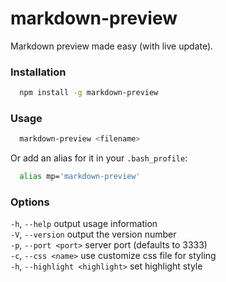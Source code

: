 # markdown-preview 
Markdown preview made easy (with live update).

### Installation

```bash
  npm install -g markdown-preview 
```

### Usage
```bash
  markdown-preview <filename>
```

Or add an alias for it in your `.bash_profile`:
```bash
  alias mp='markdown-preview'
```


### Options

  `-h`, `--help`         output usage information  
  `-V`, `--version`      output the version number  
  `-p`, `--port <port>`  server port (defaults to 3333)  
  `-c`, `--css <name>`   use customize css file for styling  
  `-h`, `--highlight <highlight>`  set highlight style

